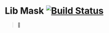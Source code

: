 # Lib Mask [![Build Status](https://travis-ci.org/nandomoreirame/lib-mask.svg?branch=master)](https://travis-ci.org/nandomoreirame/lib-mask)

> 👺 
